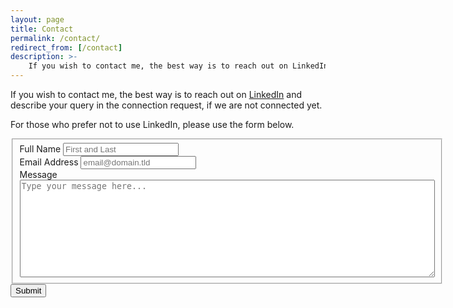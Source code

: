 ```yaml
---
layout: page
title: Contact
permalink: /contact/
redirect_from: [/contact]
description: >-
    If you wish to contact me, the best way is to reach out on LinkedIn. For those who prefer not to use LinkedIn, please use the form on this page.
---
```

If you wish to contact me, the best way is to reach out on [LinkedIn](https://www.linkedin.com/in/iromanovsky) and describe your query in the connection request, if we are not connected yet.

For those who prefer not to use LinkedIn, please use the form below.

<form id="fs-frm" name="simple-contact-form" accept-charset="utf-8" action="https://formspree.io/f/xdordkpb" method="post" markdown="0">
  <fieldset id="fs-frm-inputs">
    <label for="full-name">Full Name</label>
    <input type="text" name="name" id="full-name" placeholder="First and Last" required=""><br/>
    <label for="email-address">Email Address</label>
    <input type="email" name="_replyto" id="email-address" placeholder="email@domain.tld" required=""><br/>
    <label for="message">Message</label>
    <textarea rows="10" cols="80"  name="message" id="message" placeholder="Type your message here..." required=""></textarea>
    <input type="hidden" name="_subject" id="email-subject" value="Contact Form Submission">
  </fieldset>
  <input type="submit" value="Submit">
</form>
